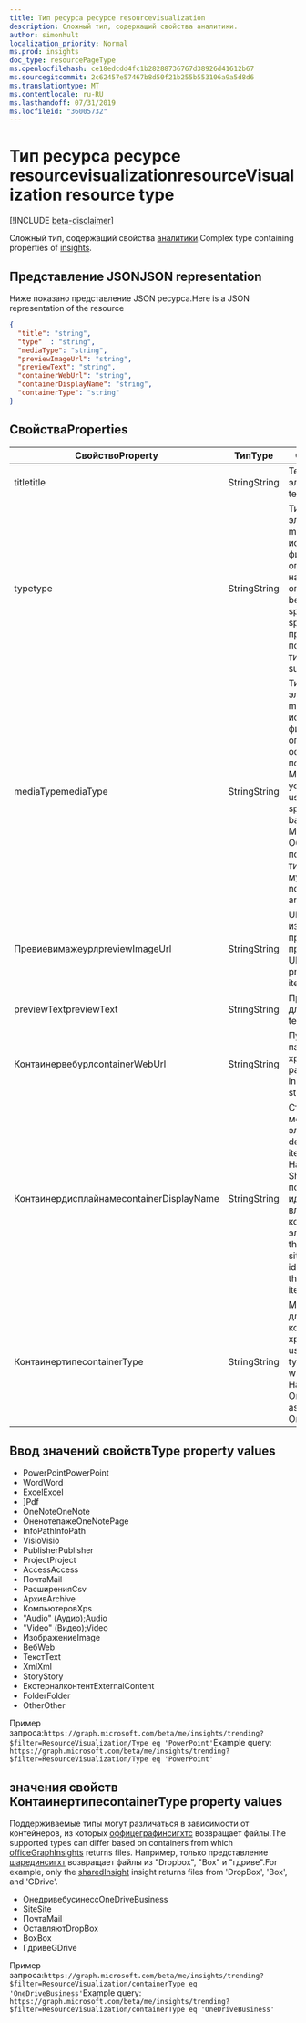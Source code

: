 ```yaml
---
title: Тип ресурса ресурсе resourcevisualization
description: Сложный тип, содержащий свойства аналитики.
author: simonhult
localization_priority: Normal
ms.prod: insights
doc_type: resourcePageType
ms.openlocfilehash: ce18edcdd4fc1b28288736767d38926d41612b67
ms.sourcegitcommit: 2c62457e57467b8d50f21b255b553106a9a5d8d6
ms.translationtype: MT
ms.contentlocale: ru-RU
ms.lasthandoff: 07/31/2019
ms.locfileid: "36005732"
---
```

# <a name="resourcevisualization-resource-type"></a><span data-ttu-id="bc7bc-103">Тип ресурса ресурсе resourcevisualization</span><span class="sxs-lookup"><span data-stu-id="bc7bc-103">resourceVisualization resource type</span></span>

[!INCLUDE [beta-disclaimer](../../includes/beta-disclaimer.md)]

<span data-ttu-id="bc7bc-104">Сложный тип, содержащий свойства [аналитики](officegraphinsights.md).</span><span class="sxs-lookup"><span data-stu-id="bc7bc-104">Complex type containing properties of [insights](officegraphinsights.md).</span></span>

## <a name="json-representation"></a><span data-ttu-id="bc7bc-105">Представление JSON</span><span class="sxs-lookup"><span data-stu-id="bc7bc-105">JSON representation</span></span>

<span data-ttu-id="bc7bc-106">Ниже показано представление JSON ресурса.</span><span class="sxs-lookup"><span data-stu-id="bc7bc-106">Here is a JSON representation of the resource</span></span>

<!-- {
  "blockType": "resource",
  "optionalProperties": [
  ],  
  "@odata.type": "microsoft.graph.resourceVisualization"
}-->
```json
{
  "title": "string",
  "type"  : "string",
  "mediaType": "string",
  "previewImageUrl": "string",
  "previewText": "string",
  "containerWebUrl": "string",
  "containerDisplayName": "string",
  "containerType": "string"
}
```

## <a name="properties"></a><span data-ttu-id="bc7bc-107">Свойства</span><span class="sxs-lookup"><span data-stu-id="bc7bc-107">Properties</span></span>

| <span data-ttu-id="bc7bc-108">Свойство</span><span class="sxs-lookup"><span data-stu-id="bc7bc-108">Property</span></span>              | <span data-ttu-id="bc7bc-109">Тип</span><span class="sxs-lookup"><span data-stu-id="bc7bc-109">Type</span></span>          | <span data-ttu-id="bc7bc-110">Описание</span><span class="sxs-lookup"><span data-stu-id="bc7bc-110">Description</span></span>  |
| -------------         |---------------| -------------|
| <span data-ttu-id="bc7bc-111">title</span><span class="sxs-lookup"><span data-stu-id="bc7bc-111">title</span></span>                 | <span data-ttu-id="bc7bc-112">String</span><span class="sxs-lookup"><span data-stu-id="bc7bc-112">String</span></span>        | <span data-ttu-id="bc7bc-113">Текст заголовка элемента.</span><span class="sxs-lookup"><span data-stu-id="bc7bc-113">The item's title text.</span></span>               |
| <span data-ttu-id="bc7bc-114">type</span><span class="sxs-lookup"><span data-stu-id="bc7bc-114">type</span></span>              | <span data-ttu-id="bc7bc-115">String</span><span class="sxs-lookup"><span data-stu-id="bc7bc-115">String</span></span>        | <span data-ttu-id="bc7bc-116">Тип мультимедиа элемента.</span><span class="sxs-lookup"><span data-stu-id="bc7bc-116">The item's media type.</span></span> <span data-ttu-id="bc7bc-117">Можно использовать для фильтрации определенного файла на основе определенного типа.</span><span class="sxs-lookup"><span data-stu-id="bc7bc-117">Can be used for filtering for a specific file based on a specific type.</span></span> <span data-ttu-id="bc7bc-118">Ниже приведены поддерживаемые типы.</span><span class="sxs-lookup"><span data-stu-id="bc7bc-118">See below for supported types.</span></span> |
| <span data-ttu-id="bc7bc-119">mediaType</span><span class="sxs-lookup"><span data-stu-id="bc7bc-119">mediaType</span></span>             | <span data-ttu-id="bc7bc-120">String</span><span class="sxs-lookup"><span data-stu-id="bc7bc-120">String</span></span>        | <span data-ttu-id="bc7bc-121">Тип мультимедиа элемента.</span><span class="sxs-lookup"><span data-stu-id="bc7bc-121">The item's media type.</span></span> <span data-ttu-id="bc7bc-122">Может использоваться для фильтрации файлов определенного типа на основе поддерживаемых типов MIME MIME для устройства IANA.</span><span class="sxs-lookup"><span data-stu-id="bc7bc-122">Can be used for filtering for a specific type of file based on supported IANA Media Mime Types.</span></span> <span data-ttu-id="bc7bc-123">Обратите внимание, что поддерживаются не все типы MIME мультимедиа.</span><span class="sxs-lookup"><span data-stu-id="bc7bc-123">Note that not all Media Mime Types are supported.</span></span> |
| <span data-ttu-id="bc7bc-124">Превиевимажеурл</span><span class="sxs-lookup"><span data-stu-id="bc7bc-124">previewImageUrl</span></span>       | <span data-ttu-id="bc7bc-125">String</span><span class="sxs-lookup"><span data-stu-id="bc7bc-125">String</span></span>        | <span data-ttu-id="bc7bc-126">URL-адрес, ведущая к изображению для предварительного просмотра элемента.</span><span class="sxs-lookup"><span data-stu-id="bc7bc-126">A URL leading to the preview image for the item.</span></span> |
| <span data-ttu-id="bc7bc-127">previewText</span><span class="sxs-lookup"><span data-stu-id="bc7bc-127">previewText</span></span>           | <span data-ttu-id="bc7bc-128">String</span><span class="sxs-lookup"><span data-stu-id="bc7bc-128">String</span></span>        | <span data-ttu-id="bc7bc-129">Предварительный текст для элемента.</span><span class="sxs-lookup"><span data-stu-id="bc7bc-129">A preview text for the item.</span></span> |
| <span data-ttu-id="bc7bc-130">Контаинервебурл</span><span class="sxs-lookup"><span data-stu-id="bc7bc-130">containerWebUrl</span></span>       | <span data-ttu-id="bc7bc-131">String</span><span class="sxs-lookup"><span data-stu-id="bc7bc-131">String</span></span>        | <span data-ttu-id="bc7bc-132">Путь, начинающийся с папки, в которой хранится элемент.</span><span class="sxs-lookup"><span data-stu-id="bc7bc-132">A path leading to the folder in which the item is stored.</span></span> |
| <span data-ttu-id="bc7bc-133">Контаинердисплайнаме</span><span class="sxs-lookup"><span data-stu-id="bc7bc-133">containerDisplayName</span></span>  | <span data-ttu-id="bc7bc-134">String</span><span class="sxs-lookup"><span data-stu-id="bc7bc-134">String</span></span>        | <span data-ttu-id="bc7bc-135">Строка, описывающая место хранения элемента.</span><span class="sxs-lookup"><span data-stu-id="bc7bc-135">A string describing where the item is stored.</span></span> <span data-ttu-id="bc7bc-136">Например, имя сайта SharePoint или имя пользователя, идентифицирующее владельца OneDrive, в котором хранится элемент.</span><span class="sxs-lookup"><span data-stu-id="bc7bc-136">For example, the name of a SharePoint site or the user name identifying the owner of the OneDrive storing the item.</span></span>  |
| <span data-ttu-id="bc7bc-137">Контаинертипе</span><span class="sxs-lookup"><span data-stu-id="bc7bc-137">containerType</span></span>         | <span data-ttu-id="bc7bc-138">String</span><span class="sxs-lookup"><span data-stu-id="bc7bc-138">String</span></span> | <span data-ttu-id="bc7bc-139">Можно использовать для фильтрации по типу контейнера, в котором хранится файл.</span><span class="sxs-lookup"><span data-stu-id="bc7bc-139">Can be used for filtering by the type of container in which the file is stored.</span></span> <span data-ttu-id="bc7bc-140">Например, site или Онедривебусинесс.</span><span class="sxs-lookup"><span data-stu-id="bc7bc-140">Such as Site or OneDriveBusiness.</span></span>       |

## <a name="type-property-values"></a><span data-ttu-id="bc7bc-141">Ввод значений свойств</span><span class="sxs-lookup"><span data-stu-id="bc7bc-141">Type property values</span></span>
-   <span data-ttu-id="bc7bc-142">PowerPoint</span><span class="sxs-lookup"><span data-stu-id="bc7bc-142">PowerPoint</span></span>
-   <span data-ttu-id="bc7bc-143">Word</span><span class="sxs-lookup"><span data-stu-id="bc7bc-143">Word</span></span>
-   <span data-ttu-id="bc7bc-144">Excel</span><span class="sxs-lookup"><span data-stu-id="bc7bc-144">Excel</span></span>
-   <span data-ttu-id="bc7bc-145">]</span><span class="sxs-lookup"><span data-stu-id="bc7bc-145">Pdf</span></span>
-   <span data-ttu-id="bc7bc-146">OneNote</span><span class="sxs-lookup"><span data-stu-id="bc7bc-146">OneNote</span></span>
-   <span data-ttu-id="bc7bc-147">Оненотепаже</span><span class="sxs-lookup"><span data-stu-id="bc7bc-147">OneNotePage</span></span>
-   <span data-ttu-id="bc7bc-148">InfoPath</span><span class="sxs-lookup"><span data-stu-id="bc7bc-148">InfoPath</span></span>
-   <span data-ttu-id="bc7bc-149">Visio</span><span class="sxs-lookup"><span data-stu-id="bc7bc-149">Visio</span></span>
-   <span data-ttu-id="bc7bc-150">Publisher</span><span class="sxs-lookup"><span data-stu-id="bc7bc-150">Publisher</span></span>
-   <span data-ttu-id="bc7bc-151">Project</span><span class="sxs-lookup"><span data-stu-id="bc7bc-151">Project</span></span>
-   <span data-ttu-id="bc7bc-152">Access</span><span class="sxs-lookup"><span data-stu-id="bc7bc-152">Access</span></span>
-   <span data-ttu-id="bc7bc-153">Почта</span><span class="sxs-lookup"><span data-stu-id="bc7bc-153">Mail</span></span>
-   <span data-ttu-id="bc7bc-154">Расширения</span><span class="sxs-lookup"><span data-stu-id="bc7bc-154">Csv</span></span>
-   <span data-ttu-id="bc7bc-155">Архив</span><span class="sxs-lookup"><span data-stu-id="bc7bc-155">Archive</span></span>
-   <span data-ttu-id="bc7bc-156">Компьютеров</span><span class="sxs-lookup"><span data-stu-id="bc7bc-156">Xps</span></span>
-   <span data-ttu-id="bc7bc-157">"Audio" (Аудио);</span><span class="sxs-lookup"><span data-stu-id="bc7bc-157">Audio</span></span>
-   <span data-ttu-id="bc7bc-158">"Video" (Видео);</span><span class="sxs-lookup"><span data-stu-id="bc7bc-158">Video</span></span>
-   <span data-ttu-id="bc7bc-159">Изображение</span><span class="sxs-lookup"><span data-stu-id="bc7bc-159">Image</span></span>
-   <span data-ttu-id="bc7bc-160">Веб</span><span class="sxs-lookup"><span data-stu-id="bc7bc-160">Web</span></span>
-   <span data-ttu-id="bc7bc-161">Текст</span><span class="sxs-lookup"><span data-stu-id="bc7bc-161">Text</span></span>
-   <span data-ttu-id="bc7bc-162">Xml</span><span class="sxs-lookup"><span data-stu-id="bc7bc-162">Xml</span></span>
-   <span data-ttu-id="bc7bc-163">Story</span><span class="sxs-lookup"><span data-stu-id="bc7bc-163">Story</span></span>
-   <span data-ttu-id="bc7bc-164">Екстерналконтент</span><span class="sxs-lookup"><span data-stu-id="bc7bc-164">ExternalContent</span></span>
-   <span data-ttu-id="bc7bc-165">Folder</span><span class="sxs-lookup"><span data-stu-id="bc7bc-165">Folder</span></span>
-   <span data-ttu-id="bc7bc-166">Other</span><span class="sxs-lookup"><span data-stu-id="bc7bc-166">Other</span></span>

<span data-ttu-id="bc7bc-167">Пример запроса:`https://graph.microsoft.com/beta/me/insights/trending?$filter=ResourceVisualization/Type eq 'PowerPoint'`</span><span class="sxs-lookup"><span data-stu-id="bc7bc-167">Example query: `https://graph.microsoft.com/beta/me/insights/trending?$filter=ResourceVisualization/Type eq 'PowerPoint'`</span></span>

## <a name="containertype-property-values"></a><span data-ttu-id="bc7bc-168">значения свойств Контаинертипе</span><span class="sxs-lookup"><span data-stu-id="bc7bc-168">containerType property values</span></span>
<span data-ttu-id="bc7bc-169">Поддерживаемые типы могут различаться в зависимости от контейнеров, из которых [оффицеграфинсигхтс](officegraphinsights.md) возвращает файлы.</span><span class="sxs-lookup"><span data-stu-id="bc7bc-169">The supported types can differ based on containers from which [officeGraphInsights](officegraphinsights.md) returns files.</span></span> <span data-ttu-id="bc7bc-170">Например, только представление [шарединсигхт](insights-shared.md) возвращает файлы из "Dropbox", "Box" и "гдриве".</span><span class="sxs-lookup"><span data-stu-id="bc7bc-170">For example, only the [sharedInsight](insights-shared.md) insight returns files from 'DropBox', 'Box', and 'GDrive'.</span></span>

-   <span data-ttu-id="bc7bc-171">Онедривебусинесс</span><span class="sxs-lookup"><span data-stu-id="bc7bc-171">OneDriveBusiness</span></span>
-   <span data-ttu-id="bc7bc-172">Site</span><span class="sxs-lookup"><span data-stu-id="bc7bc-172">Site</span></span>
-   <span data-ttu-id="bc7bc-173">Почта</span><span class="sxs-lookup"><span data-stu-id="bc7bc-173">Mail</span></span>
-   <span data-ttu-id="bc7bc-174">Оставляют</span><span class="sxs-lookup"><span data-stu-id="bc7bc-174">DropBox</span></span>
-   <span data-ttu-id="bc7bc-175">Box</span><span class="sxs-lookup"><span data-stu-id="bc7bc-175">Box</span></span>
-   <span data-ttu-id="bc7bc-176">Гдриве</span><span class="sxs-lookup"><span data-stu-id="bc7bc-176">GDrive</span></span>

<span data-ttu-id="bc7bc-177">Пример запроса:`https://graph.microsoft.com/beta/me/insights/trending?$filter=ResourceVisualization/containerType eq 'OneDriveBusiness'`</span><span class="sxs-lookup"><span data-stu-id="bc7bc-177">Example query: `https://graph.microsoft.com/beta/me/insights/trending?$filter=ResourceVisualization/containerType eq 'OneDriveBusiness'`</span></span>
